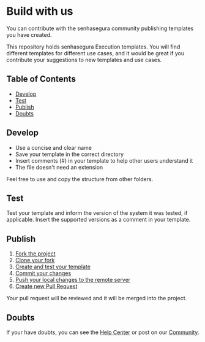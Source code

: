 # Build with us <!-- omit in toc -->

You can contribute with the senhasegura community publishing templates you have created.

This repository holds senhasegura Execution templates. You will find different templates for different use cases, and it would be great if you contribute your suggestions to new templates and use cases.

## Table of Contents <!-- omit in toc -->
- [Develop](#develop)
- [Test](#test)
- [Publish](#publish)
- [Doubts](#doubts)

## Develop

- Use a concise and clear name
- Save your template in the correct directory
- Insert comments (#) in your template to help other users understand it
- The file doesn't need an extension

Feel free to use and copy the structure from other folders.

## Test

Test your template and inform the version of the system it was tested, if applicable. Insert the supported versions as a comment in your template.

## Publish 

1. [Fork the project](https://help.github.com/en/github/getting-started-with-github/fork-a-repo)
1. [Clone your fork](https://help.github.com/en/github/creating-cloning-and-archiving-repositories/cloning-a-repository)
1. [Create and test your template](https://docs.senhasegura.io/docs/3.22/automated-operations/templates)
1. [Commit your changes](https://help.github.com/en/github/managing-files-in-a-repository/adding-a-file-to-a-repository-using-the-command-line)
1. [Push your local changes to the remote server](https://help.github.com/en/github/using-git/pushing-commits-to-a-remote-repository)
1. [Create new Pull Request](https://help.github.com/en/github/collaborating-with-issues-and-pull-requests/creating-a-pull-request-from-a-fork)

Your pull request will be reviewed and it will be merged into the project. 

## Doubts
If your have doubts, you can see the [Help Center](https://docs.senhasegura.io/?utm_source=Github&utm_medium=Link&utm_campaign=execution_templates) or post on our [Community](https://community.senhasegura.io/?utm_source=Github&utm_medium=Link&utm_campaign=execution_templates).
